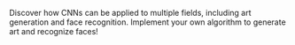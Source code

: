 Discover how CNNs can be applied to multiple fields, including art generation and face recognition. Implement your own algorithm to generate art and recognize faces!
